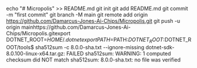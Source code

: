 echo "# Micropolis" >> README.md
git init
git add README.md
git commit -m "first commit"
git branch -M main
git remote add origin https://github.com/Damarcus-Jones-Ai-Chips/Micropolis.git
git push -u origin mainhttps://github.com/Damarcus-Jones-Ai-Chips/Micropolis.gitexport DOTNET_ROOT=$HOME/.dotnetexport PATH=$PATH:$DOTNET_ROOT:$DOTNET_ROOT/tools$ sha512sum -c 8.0.0-sha.txt --ignore-missing
dotnet-sdk-8.0.100-linux-x64.tar.gz: FAILED
sha512sum: WARNING: 1 computed checksum did NOT match
sha512sum: 8.0.0-sha.txt: no file was verified
